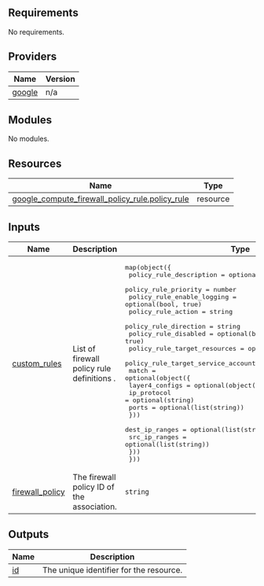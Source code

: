 <!-- BEGIN_TF_DOCS -->
## Requirements

No requirements.

## Providers

| Name | Version |
|------|---------|
| <a name="provider_google"></a> [google](#provider\_google) | n/a |

## Modules

No modules.

## Resources

| Name | Type |
|------|------|
| [google_compute_firewall_policy_rule.policy_rule](https://registry.terraform.io/providers/hashicorp/google/latest/docs/resources/compute_firewall_policy_rule) | resource |

## Inputs

| Name | Description | Type | Default | Required |
|------|-------------|------|---------|:--------:|
| <a name="input_custom_rules"></a> [custom\_rules](#input\_custom\_rules) | List of firewall policy rule definitions . | <pre>map(object({<br>    policy_rule_description             = optional(string)<br>    policy_rule_priority                = number<br>    policy_rule_enable_logging          = optional(bool, true)<br>    policy_rule_action                  = string<br>    policy_rule_direction               = string<br>    policy_rule_disabled                = optional(bool, true)<br>    policy_rule_target_resources        = optional(list(string))<br>    policy_rule_target_service_accounts = optional(list(string))<br>    match = optional(object({<br>      layer4_configs = optional(object({<br>        ip_protocol = optional(string)<br>        ports       = optional(list(string))<br>      }))<br>      dest_ip_ranges = optional(list(string))<br>      src_ip_ranges  = optional(list(string))<br>    }))<br>  }))</pre> | `{}` | no |
| <a name="input_firewall_policy"></a> [firewall\_policy](#input\_firewall\_policy) | The firewall policy ID of the association. | `string` | n/a | yes |

## Outputs

| Name | Description |
|------|-------------|
| <a name="output_id"></a> [id](#output\_id) | The unique identifier for the resource. |
<!-- END_TF_DOCS -->